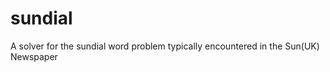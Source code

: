 sundial
=======

A solver for the sundial word problem typically encountered in the Sun(UK) Newspaper